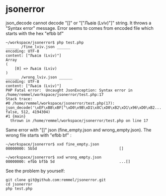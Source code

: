 # jsonerror

json_decode cannot decode "[]" or "["Львів (Lviv)"]" string. It throws a "Syntax error" message. Error seems to comes from encoded file which starts with the hex "efbb bf"

```shell script
~/workspace/jsonerror$ php test.php
______ /fine_lviv.json ______
encoding: UTF-8
content: ["Львів (Lviv)"]
Array
(
    [0] => Львів (Lviv)
)
______ /wrong_lviv.json ______
encoding: UTF-8
content: ﻿["Львів (Lviv)"]
PHP Fatal error:  Uncaught JsonException: Syntax error in /home/remmel/workspace/jsonerror/test.php:17
Stack trace:
#0 /home/remmel/workspace/jsonerror/test.php(17): json_decode('\xEF\xBB\xBF["\xD0\x9B\xD1\x8C\xD0\xB2\xD1\x96\xD0\xB2...', false, 512, 4194304)
#1 {main}
  thrown in /home/remmel/workspace/jsonerror/test.php on line 17

```

Same error with "[]" json (fine_empty.json and wrong_empty.json). The wrong file starts with "efbb bf" :

```shell script
~/workspace/jsonerror$ xxd fine_empty.json
00000000: 5b5d                                     []

~/workspace/jsonerror$ xxd wrong_empty.json
00000000: efbb bf5b 5d                             ...[]
```


See the problem by yourself:
```shell script
git clone git@github.com:remmel/jsonerror.git
cd jsonerror
php test.php
```